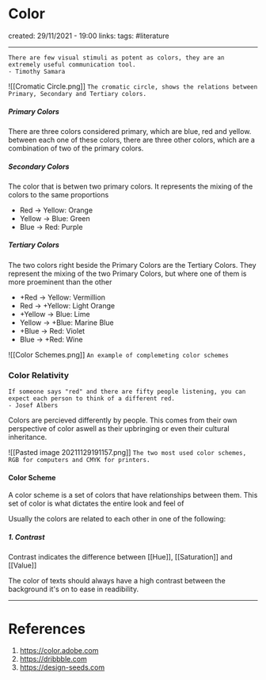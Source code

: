 # Color
created: 29/11/2021 - 19:00
links:
tags: #literature

---

```
There are few visual stimuli as potent as colors, they are an extremely useful communication tool.
- Timothy Samara
```

![[Cromatic Circle.png]]
`The cromatic circle, shows the relations between Primary, Secondary and Tertiary colors.`

##### Primary Colors
There are three colors considered primary, which are blue, red and yellow.
between each one of these colors, there are three other colors, which are a combination of two of the primary colors.

##### Secondary Colors
The color that is betwen two primary colors. It represents the mixing of the colors to the same proportions
- Red -> Yellow: Orange
- Yellow -> Blue: Green
- Blue -> Red: Purple

##### Tertiary Colors
The two colors right beside the Primary Colors are the Tertiary Colors. They represent the mixing of the two Primary Colors, but where one of them is more proeminent than the other
- +Red -> Yellow: Vermillion
- Red -> +Yellow: Light Orange
- +Yellow -> Blue: Lime
- Yellow -> +Blue:  Marine Blue
- +Blue -> Red: Violet
- Blue -> +Red: Wine

![[Color Schemes.png]]
`An example of complemeting color schemes`

### Color Relativity

```
If someone says "red" and there are fifty people listening, you can expect each person to think of a different red.
- Josef Albers
```

Colors are percieved differently by people. This comes from their own perspective of color aswell as their upbringing or even their cultural inheritance.

![[Pasted image 20211129191157.png]]
`The two most used color schemes, RGB for computers and CMYK for printers.`

#### Color Scheme

A color scheme is a set of colors that have relationships between them. This set of color is what dictates the entire look and feel of 

Usually the colors are related to each other in one of the following:

##### 1. Contrast
Contrast indicates the difference between [[Hue]], [[Saturation]] and [[Value]]

The color of texts should always have a high contrast between the background it's on to ease in readibility.

---

# References
1. https://color.adobe.com
2. https://dribbble.com
3. https://design-seeds.com 
